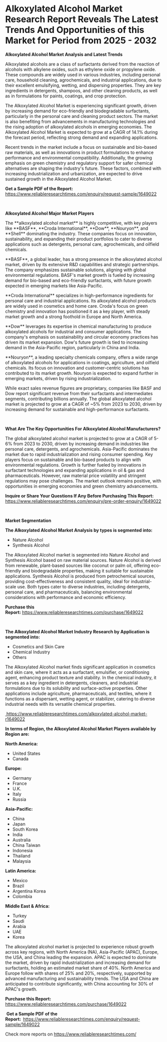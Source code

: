 <p><h1>Alkoxylated Alcohol Market Research Report Reveals The Latest Trends And Opportunities of this Market for Period from 2025 - 2032</h1></p><p><strong>Alkoxylated Alcohol Market Analysis and Latest Trends</strong></p>
<p><p>Alkoxylated alcohols are a class of surfactants derived from the reaction of alcohols with alkylene oxides, such as ethylene oxide or propylene oxide. These compounds are widely used in various industries, including personal care, household cleaning, agrochemicals, and industrial applications, due to their excellent emulsifying, wetting, and dispersing properties. They are key ingredients in detergents, shampoos, and other cleaning products, as well as in formulations for paints, coatings, and crop protection.</p><p>The Alkoxylated Alcohol Market is experiencing significant growth, driven by increasing demand for eco-friendly and biodegradable surfactants, particularly in the personal care and cleaning product sectors. The market is also benefiting from advancements in manufacturing technologies and the rising adoption of alkoxylated alcohols in emerging economies. The Alkoxylated Alcohol Market is expected to grow at a CAGR of 14.1% during the forecast period, reflecting strong demand and expanding applications.</p><p>Recent trends in the market include a focus on sustainable and bio-based raw materials, as well as innovations in product formulations to enhance performance and environmental compatibility. Additionally, the growing emphasis on green chemistry and regulatory support for safer chemical alternatives are shaping the industry's future. These factors, combined with increasing industrialization and urbanization, are expected to drive sustained growth in the Alkoxylated Alcohol Market.</p></p>
<p><strong>Get a Sample PDF of the Report:&nbsp;</strong> <a href="https://www.reliableresearchtimes.com/enquiry/request-sample/1649022?utm_campaign=2206&utm_medium=2&utm_source=Github&utm_content=ia&utm_term=27012025&utm_id=alkoxylated-alcohol">https://www.reliableresearchtimes.com/enquiry/request-sample/1649022</a></p>
<p>&nbsp;</p>
<p><strong>Alkoxylated Alcohol Major Market Players</strong></p>
<p><p>The **alkoxylated alcohol market** is highly competitive, with key players like **BASF**, **Croda International**, **Dow**, **Nouryon**, and **Shell** dominating the industry. These companies focus on innovation, sustainability, and expanding their product portfolios to cater to diverse applications such as detergents, personal care, agrochemicals, and oilfield chemicals.</p><p>**BASF**, a global leader, has a strong presence in the alkoxylated alcohol market, driven by its extensive R&D capabilities and strategic partnerships. The company emphasizes sustainable solutions, aligning with global environmental regulations. BASF's market growth is fueled by increasing demand for bio-based and eco-friendly surfactants, with future growth expected in emerging markets like Asia-Pacific.</p><p>**Croda International** specializes in high-performance ingredients for personal care and industrial applications. Its alkoxylated alcohol products are widely used in cosmetics and home care. Croda's focus on green chemistry and innovation has positioned it as a key player, with steady market growth and a strong foothold in Europe and North America.</p><p>**Dow** leverages its expertise in chemical manufacturing to produce alkoxylated alcohols for industrial and consumer applications. The company's emphasis on sustainability and circular economy practices has driven its market expansion. Dow's future growth is tied to increasing demand in the Asia-Pacific region, particularly in China and India.</p><p>**Nouryon**, a leading specialty chemicals company, offers a wide range of alkoxylated alcohols for applications in coatings, agriculture, and oilfield chemicals. Its focus on innovation and customer-centric solutions has contributed to its market growth. Nouryon is expected to expand further in emerging markets, driven by rising industrialization.</p><p>While exact sales revenue figures are proprietary, companies like BASF and Dow report significant revenue from their surfactants and intermediates segments, contributing billions annually. The global alkoxylated alcohol market is projected to grow at a CAGR of ~5% from 2023 to 2030, driven by increasing demand for sustainable and high-performance surfactants.</p></p>
<p>&nbsp;</p>
<p><strong>What Are The Key Opportunities For Alkoxylated Alcohol Manufacturers?</strong></p>
<p><p>The global alkoxylated alcohol market is projected to grow at a CAGR of 5-6% from 2023 to 2030, driven by increasing demand in industries like personal care, detergents, and agrochemicals. Asia-Pacific dominates the market due to rapid industrialization and rising consumer spending. Key players focus on sustainable and bio-based products to align with environmental regulations. Growth is further fueled by innovations in surfactant technologies and expanding applications in oil & gas and pharmaceuticals. However, raw material price volatility and stringent regulations may pose challenges. The market outlook remains positive, with opportunities in emerging economies and green chemistry advancements.</p></p>
<p><strong>Inquire or Share Your Questions If Any Before Purchasing This Report:</strong> <a href="https://www.reliableresearchtimes.com/enquiry/pre-order-enquiry/1649022?utm_campaign=2206&utm_medium=2&utm_source=Github&utm_content=ia&utm_term=27012025&utm_id=alkoxylated-alcohol">https://www.reliableresearchtimes.com/enquiry/pre-order-enquiry/1649022</a></p>
<p>&nbsp;</p>
<p><strong>Market Segmentation</strong></p>
<p><strong>The Alkoxylated Alcohol Market Analysis by types is segmented into:</strong></p>
<p><ul><li>Nature Alcohol</li><li>Synthesis Alcohol</li></ul></p>
<p><p>The Alkoxylated Alcohol market is segmented into Nature Alcohol and Synthesis Alcohol based on raw material sources. Nature Alcohol is derived from renewable, plant-based sources like coconut or palm oil, offering eco-friendly and biodegradable properties, making it suitable for sustainable applications. Synthesis Alcohol is produced from petrochemical sources, providing cost-effectiveness and consistent quality, ideal for industrial-scale use. Both types cater to diverse industries, including detergents, personal care, and pharmaceuticals, balancing environmental considerations with performance and economic efficiency.</p></p>
<p><strong>Purchase this Report:&nbsp;</strong><a href="https://www.reliableresearchtimes.com/purchase/1649022?utm_campaign=2206&utm_medium=2&utm_source=Github&utm_content=ia&utm_term=27012025&utm_id=alkoxylated-alcohol">https://www.reliableresearchtimes.com/purchase/1649022</a></p>
<p>&nbsp;</p>
<p><strong>The Alkoxylated Alcohol Market Industry Research by Application is segmented into:</strong></p>
<p><ul><li>Cosmetics and Skin Care</li><li>Chemical Industry</li><li>Others</li></ul></p>
<p><p>The Alkoxylated Alcohol market finds significant application in cosmetics and skin care, where it acts as a surfactant, emulsifier, or conditioning agent, enhancing product texture and stability. In the chemical industry, it serves as a key ingredient in detergents, cleaners, and industrial formulations due to its solubility and surface-active properties. Other applications include agriculture, pharmaceuticals, and textiles, where it functions as a dispersant, wetting agent, or stabilizer, catering to diverse industrial needs with its versatile chemical properties.</p></p>
<p><a href="https://www.reliableresearchtimes.com/alkoxylated-alcohol-market-r1649022?utm_campaign=2206&utm_medium=2&utm_source=Github&utm_content=ia&utm_term=27012025&utm_id=alkoxylated-alcohol">&nbsp;https://www.reliableresearchtimes.com/alkoxylated-alcohol-market-r1649022</a></p>
<p><strong>In terms of Region, the Alkoxylated Alcohol Market Players available by Region are:</strong></p>
<p>
    <p> <strong> North America: </strong>
        <ul>
            <li>United States</li>
            <li>Canada</li>
        </ul>
        </p> 
    <p> <strong> Europe: </strong>
        <ul>
            <li>Germany</li>
            <li>France</li>
            <li>U.K.</li>
            <li>Italy</li>
            <li>Russia</li>
        </ul>
        </p> 
    <p> <strong> Asia-Pacific: </strong>
        <ul>
            <li>China</li>
            <li>Japan</li>
            <li>South Korea</li>
            <li>India</li>
            <li>Australia</li>
            <li>China Taiwan</li>
            <li>Indonesia</li>
            <li>Thailand</li>
            <li>Malaysia</li>
        </ul>
        </p> 
    <p> <strong> Latin America: </strong>
        <ul>
            <li>Mexico</li>
            <li>Brazil</li>
            <li>Argentina Korea</li>
            <li>Colombia</li>
        </ul>
        </p> 
    <p> <strong> Middle East & Africa: </strong>
        <ul>
            <li>Turkey</li>
            <li>Saudi</li>
            <li>Arabia</li>
            <li>UAE</li>
            <li>Korea</li>
        </ul>
    </p>
    </p>
<p><p>The alkoxylated alcohol market is projected to experience robust growth across key regions, with North America (NA), Asia-Pacific (APAC), Europe, the USA, and China leading the expansion. APAC is expected to dominate the market, driven by rapid industrialization and increasing demand for surfactants, holding an estimated market share of 40%. North America and Europe follow with shares of 25% and 20%, respectively, supported by advanced manufacturing and sustainability trends. The USA and China are anticipated to contribute significantly, with China accounting for 30% of APAC's growth.</p></p>
<p><strong>Purchase this Report: </strong><a href="https://www.reliableresearchtimes.com/purchase/1649022?utm_campaign=2206&utm_medium=2&utm_source=Github&utm_content=ia&utm_term=27012025&utm_id=alkoxylated-alcohol">https://www.reliableresearchtimes.com/purchase/1649022</a></p>
<p>&nbsp;<strong>Get a Sample PDF of the Report:&nbsp;&nbsp;</strong><a href="https://www.reliableresearchtimes.com/enquiry/request-sample/1649022?utm_campaign=2206&utm_medium=2&utm_source=Github&utm_content=ia&utm_term=27012025&utm_id=alkoxylated-alcohol">https://www.reliableresearchtimes.com/enquiry/request-sample/1649022</a></p>
<p><strong></strong></p>
<p>Check more reports on <a href="https://www.reliableresearchtimes.com/?utm_campaign=2206&utm_medium=2&utm_source=Github&utm_content=ia&utm_term=27012025&utm_id=alkoxylated-alcohol">https://www.reliableresearchtimes.com/</a></p>